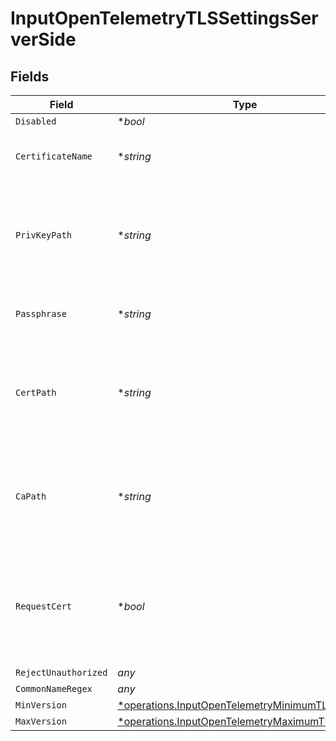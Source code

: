 # InputOpenTelemetryTLSSettingsServerSide


## Fields

| Field                                                                                                             | Type                                                                                                              | Required                                                                                                          | Description                                                                                                       |
| ----------------------------------------------------------------------------------------------------------------- | ----------------------------------------------------------------------------------------------------------------- | ----------------------------------------------------------------------------------------------------------------- | ----------------------------------------------------------------------------------------------------------------- |
| `Disabled`                                                                                                        | **bool*                                                                                                           | :heavy_minus_sign:                                                                                                | N/A                                                                                                               |
| `CertificateName`                                                                                                 | **string*                                                                                                         | :heavy_minus_sign:                                                                                                | The name of the predefined certificate                                                                            |
| `PrivKeyPath`                                                                                                     | **string*                                                                                                         | :heavy_minus_sign:                                                                                                | Path on server containing the private key to use. PEM format. Can reference $ENV_VARS.                            |
| `Passphrase`                                                                                                      | **string*                                                                                                         | :heavy_minus_sign:                                                                                                | Passphrase to use to decrypt private key                                                                          |
| `CertPath`                                                                                                        | **string*                                                                                                         | :heavy_minus_sign:                                                                                                | Path on server containing certificates to use. PEM format. Can reference $ENV_VARS.                               |
| `CaPath`                                                                                                          | **string*                                                                                                         | :heavy_minus_sign:                                                                                                | Path on server containing CA certificates to use. PEM format. Can reference $ENV_VARS.                            |
| `RequestCert`                                                                                                     | **bool*                                                                                                           | :heavy_minus_sign:                                                                                                | Require clients to present their certificates. Used to perform client authentication using SSL certs.             |
| `RejectUnauthorized`                                                                                              | *any*                                                                                                             | :heavy_minus_sign:                                                                                                | N/A                                                                                                               |
| `CommonNameRegex`                                                                                                 | *any*                                                                                                             | :heavy_minus_sign:                                                                                                | N/A                                                                                                               |
| `MinVersion`                                                                                                      | [*operations.InputOpenTelemetryMinimumTLSVersion](../../models/operations/inputopentelemetryminimumtlsversion.md) | :heavy_minus_sign:                                                                                                | N/A                                                                                                               |
| `MaxVersion`                                                                                                      | [*operations.InputOpenTelemetryMaximumTLSVersion](../../models/operations/inputopentelemetrymaximumtlsversion.md) | :heavy_minus_sign:                                                                                                | N/A                                                                                                               |
